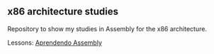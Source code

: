 ## x86 architecture studies

Repository to show my studies in Assembly for the x86 architecture.

Lessons: [Aprendendo Assembly](https://mentebinaria.gitbook.io/assembly/)